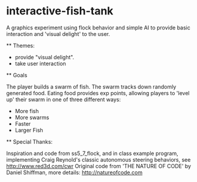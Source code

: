 interactive-fish-tank
=====================

A graphics experiment using flock behavior and simple AI to provide basic interaction and 'visual delight' to the user.

** Themes: 
 - provide "visual delight".
 - take user interaction

** Goals

The player builds a swarm of fish. The swarm tracks
down randomly generated food. Eating food provides exp
points, allowing players to 'level up' their swarm in one
of three different ways:
 - More fish
 - More swarms
 - Faster
 - Larger Fish

** Special Thanks:

Inspiration and code from ss5_7_flock, and in class
example program, implementing Craig Reynold's classic 
autonomous steering behaviors, see http://www.red3d.com/cwr 
Original code from 'THE NATURE OF CODE' by Daniel 
Shiffman, more details: http://natureofcode.com
